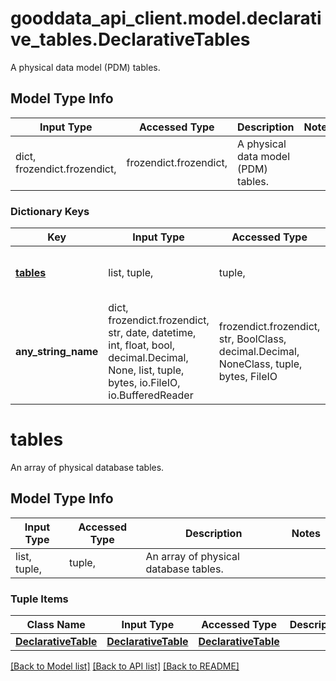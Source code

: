 # gooddata_api_client.model.declarative_tables.DeclarativeTables

A physical data model (PDM) tables.

## Model Type Info
Input Type | Accessed Type | Description | Notes
------------ | ------------- | ------------- | -------------
dict, frozendict.frozendict,  | frozendict.frozendict,  | A physical data model (PDM) tables. | 

### Dictionary Keys
Key | Input Type | Accessed Type | Description | Notes
------------ | ------------- | ------------- | ------------- | -------------
**[tables](#tables)** | list, tuple,  | tuple,  | An array of physical database tables. | 
**any_string_name** | dict, frozendict.frozendict, str, date, datetime, int, float, bool, decimal.Decimal, None, list, tuple, bytes, io.FileIO, io.BufferedReader | frozendict.frozendict, str, BoolClass, decimal.Decimal, NoneClass, tuple, bytes, FileIO | any string name can be used but the value must be the correct type | [optional]

# tables

An array of physical database tables.

## Model Type Info
Input Type | Accessed Type | Description | Notes
------------ | ------------- | ------------- | -------------
list, tuple,  | tuple,  | An array of physical database tables. | 

### Tuple Items
Class Name | Input Type | Accessed Type | Description | Notes
------------- | ------------- | ------------- | ------------- | -------------
[**DeclarativeTable**](DeclarativeTable.md) | [**DeclarativeTable**](DeclarativeTable.md) | [**DeclarativeTable**](DeclarativeTable.md) |  | 

[[Back to Model list]](../../README.md#documentation-for-models) [[Back to API list]](../../README.md#documentation-for-api-endpoints) [[Back to README]](../../README.md)

